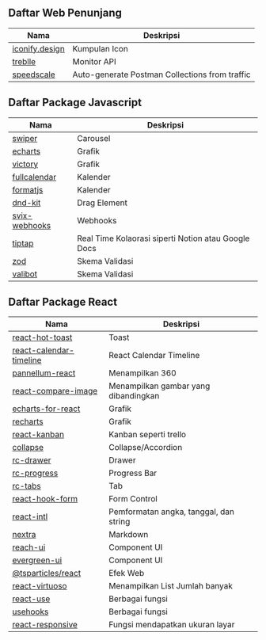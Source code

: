 ## Daftar Web Penunjang
Nama | Deskripsi
---|---
[iconify.design](https://iconify.design) | Kumpulan Icon
[treblle](https://www.treblle.com) | Monitor API
[speedscale](https://speedscale.com/blog/auto-generate-postman-collections/) | Auto-generate Postman Collections from traffic

## Daftar Package Javascript
Nama | Deskripsi
---|---
[swiper](https://github.com/nolimits4web/swiper) | Carousel
[echarts](https://github.com/apache/echarts) | Grafik
[victory](https://github.com/FormidableLabs/victory) | Grafik
[fullcalendar](https://github.com/fullcalendar/fullcalendar) | Kalender
[formatjs](https://github.com/formatjs/formatjs) | Kalender
[dnd-kit](https://github.com/clauderic/dnd-kit) | Drag Element
[svix-webhooks](https://github.com/svix/svix-webhooks) | Webhooks
[tiptap](https://github.com/ueberdosis/tiptap) | Real Time Kolaorasi siperti Notion atau Google Docs
[zod](https://github.com/colinhacks/zod) | Skema Validasi
[valibot](https://github.com/fabian-hiller/valibot) | Skema Validasi

## Daftar Package React
Nama | Deskripsi
---|---
[react-hot-toast](https://github.com/timolins/react-hot-toast) | Toast
[react-calendar-timeline](https://github.com/namespace-ee/react-calendar-timeline) | React Calendar Timeline
[pannellum-react](https://github.com/farminf/pannellum-react) | Menampilkan 360
[react-compare-image](https://github.com/junkboy0315/react-compare-image) | Menampilkan gambar yang dibandingkan
[echarts-for-react](https://github.com/hustcc/echarts-for-react) | Grafik
[recharts](https://github.com/recharts/recharts) | Grafik
[react-kanban](https://github.com/asseinfo/react-kanban) | Kanban seperti trello
[collapse](https://github.com/react-component/collapse) | Collapse/Accordion
[rc-drawer](https://github.com/react-component/drawer) | Drawer
[rc-progress](https://github.com/react-component/progress) | Progress Bar
[rc-tabs](https://github.com/react-component/tabs) | Tab
[react-hook-form](https://github.com/react-hook-form/react-hook-form) | Form Control
[react-intl](https://formatjs.io/docs/getting-started/installation) | Pemformatan angka, tanggal, dan string
[nextra](https://github.com/shuding/nextra) | Markdown  
[reach-ui](https://github.com/reach/reach-ui) | Component UI
[evergreen-ui](https://github.com/segmentio/evergreen) | Component UI
[@tsparticles/react](https://github.com/tsparticles/react) | Efek Web  
[react-virtuoso](https://github.com/petyosi/react-virtuoso) | Menampilkan List Jumlah banyak  
[react-use](https://github.com/streamich/react-use) | Berbagai fungsi
[usehooks](https://github.com/uidotdev/usehooks) | Berbagai fungsi
[react-responsive](https://github.com/yocontra/react-responsive) | Fungsi mendapatkan ukuran layar